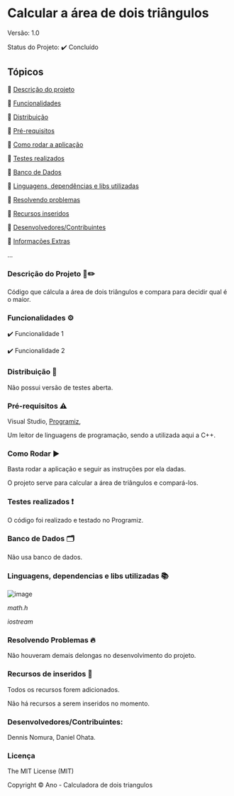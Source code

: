 # Calcular a área de dois triângulos

Versão: 1.0

Status do Projeto: ✔️ Concluído

## Tópicos
🔹 [Descrição do projeto](https://github.com/GatoEstunado/Calcular_dois_Triangulos#descri%C3%A7%C3%A3o-do-projeto)

🔹 [Funcionalidades](https://github.com/GatoEstunado/Calcular_dois_Triangulos#funcionalidades-%EF%B8%8F)

🔹 [Distribuição](https://github.com/GatoEstunado/Calcular_dois_Triangulos#distribui%C3%A7%C3%A3o)

🔹 [Pré-requisitos](https://github.com/GatoEstunado/Calcular_dois_Triangulos#pr%C3%A9-requisitos-%EF%B8%8F)

🔹 [Como rodar a aplicação](https://github.com/GatoEstunado/Calcular_dois_Triangulos#como-rodar)

🔹 [Testes realizados](https://github.com/GatoEstunado/Calcular_dois_Triangulos#testes-realizados)

🔹 [Banco de Dados](https://github.com/GatoEstunado/Calcular_dois_Triangulosbanco-de-dados-%EF%B8%8F)

🔹 [Linguagens, dependências e libs utilizadas](https://github.com/GatoEstunado#linguagens-dependencias-e-libs-utilizadas-)

🔹 [Resolvendo problemas](https://github.com/GatoEstunado/Calcular_dois_Triangulos#resolvendo-problemas)

🔹 [Recursos inseridos](https://github.com/GatoEstunado/Calcular_dois_Triangulos#recursos-de-inseridos-)

🔹 [Desenvolvedores/Contribuintes](https://github.com/GatoEstunado/Calcular_dois_Triangulos#desenvolvedorescontribuintes)

🔹 [Informações Extras](https://github.com/GatoEstunado/Calcular_dois_Triangulos#licen%C3%A7a)

...


### Descrição do Projeto 🧾✏️
Código que cálcula a área de dois triângulos e compara para decidir qual é o maior.




### Funcionalidades ⚙️
✔️ Funcionalidade 1

✔️ Funcionalidade 2




### Distribuição 💬
Não possui versão de testes aberta.




### Pré-requisitos ⚠️
Visual Studio, [Programiz](https://www.programiz.com/cpp-programming/online-compiler/),

Um leitor de linguagens de programação, sendo a utilizada aqui a C++.



### Como Rodar ▶️
Basta rodar a aplicação e seguir as instruções por ela dadas.

O projeto serve para calcular a área de triângulos e compará-los.



### Testes realizados ❗
O código foi realizado e testado no Programiz.




### Banco de Dados 🗂️
Não usa banco de dados.




### Linguagens, dependencias e libs utilizadas 📚

![image](https://user-images.githubusercontent.com/126710731/232641595-0d02a251-894e-4f87-b3b8-33ce204a6da7.png)

*math.h*

*iostream*




### Resolvendo Problemas 🔥
Não houveram demais delongas no desenvolvimento do projeto.




### Recursos de inseridos 🧰
Todos os recursos forem adicionados.

Não há recursos a serem inseridos no momento.



### Desenvolvedores/Contribuintes:
Dennis Nomura, Daniel Ohata.




### Licença
The MIT License (MIT)

Copyright ©️ Ano - Calculadora de dois triangulos
